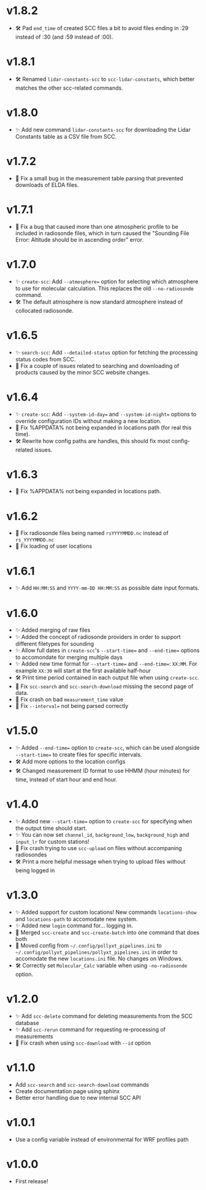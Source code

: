 # v1.8.2
- 🛠 Pad `end_time` of created SCC files a bit to avoid files ending in :29 instead of :30 (and :59 instead of :00).

# v1.8.1
- 🛠 Renamed `lidar-constants-scc` to `scc-lidar-constants`, which better matches the other scc-related commands.

# v1.8.0
- ✨ Add new command `lidar-constants-scc` for downloading the Lidar Constants table as a CSV file from SCC.

# v1.7.2
- 🐜 Fix a small bug in the measurement table parsing that prevented downloads of ELDA files.

# v1.7.1
- 🐜 Fix a bug that caused more than one atmospheric profile to be included in radiosonde files, which in turn caused the "Sounding File Error: Altitude should be in ascending order" error.

# v1.7.0
- ✨ `create-scc`: Add `--atmosphere=` option for selecting which atmosphere to use for molecular calculation. This replaces the old `--no-radiosonde` command.
- 🛠 The default atmosphere is now standard atmosphere instead of collocated radiosonde.

# v1.6.5
- ✨ `search-scc`: Add `--detailed-status` option for fetching the processing status codes from SCC.
- 🐜 Fix a couple of issues related to searching and downloading of products caused by the minor SCC website changes.

# v1.6.4
- ✨ `create-scc`: Add `--system-id-day=` and `--system-id-night=` options to override configuration IDs without making a new location.
- 🐜 Fix %APPDATA% not being expanded in locations path (for real this time).
- 🛠 Rewrite how config paths are handles, this should fix most config-related issues.

# v1.6.3
- 🐜 Fix %APPDATA% not being expanded in locations path.

# v1.6.2
- 🐜 Fix radiosonde files being named `rsYYYYMMDD.nc` instead of `rs_YYYYMMDD.nc`
- 🐜 Fix loading of user locations

# v1.6.1
- ✨ Add `HH:MM:SS` and `YYYY-mm-DD HH:MM:SS` as possible date input formats.

# v1.6.0
- ✨ Added merging of raw files
- ✨ Added the concept of radiosonde providers in order to support different filetypes for sounding
- ✨ Allow full dates in `create-scc`'s `--start-time=` and `--end-time=` options to accomondate for merging multiple days
- ✨ Added new time format for `--start-time=` and `--end-time=`: `XX:MM`. For example `XX:30` will start at the first available half-hour
- 🛠 Print time period contained in each output file when using `create-scc`.
- 🐜 Fix `scc-search` and `scc-search-download` missing the second page of data.
- 🐜 Fix crash on bad `measurement_time` value
- 🐜 Fix `--interval=` not being parsed correctly

# v1.5.0
- ✨ Added `--end-time=` option to `create-scc`, which can be used alongside `--start-time=` to create files for specific
  intervals.
- 🛠 Add more options to the location configs
- 🛠 Changed measurement ID format to use HHMM (hour minutes) for time, instead of start hour and end hour.

# v1.4.0
- ✨ Added new `--start-time=` option to `create-scc` for specifying when the output time should start.
- ✨ You can now set `channel_id`, `background_low`, `background_high` and `input_lr` for custom stations!
- 🐜 Fix crash trying to use `scc-upload` on files without accompaning radiosondes
- 🛠 Print a more helpful message when trying to upload files without being logged in

# v1.3.0
- ✨ Added support for custom locations! New commands `locations-show` and `locations-path` to accomodate new system.
- ✨ Added new `login` command for... logging in.
- 🚨 Merged `scc-create` and `scc-create-batch` into one command that does both
- 🚨 Moved config from `~/.config/pollyxt_pipelines.ini` to `~/.config/pollyxt_pipelines/pollyxt_pipelines.ini` in order
  to accomodate the new `locations.ini` file. No changes on Windows.
- 🛠 Correctly set `Molecular_Calc` variable when using `-no-radiosonde` option.

# v1.2.0
- ✨ Add `scc-delete` command for deleting measurements from the SCC database
- ✨ Add `scc-rerun` command for requesting re-processing of measurements
- 🐜 Fix crash when using `scc-download` with `--id` option

# v1.1.0
- Add `scc-search` and `scc-search-download` commands
- Create documentation page using sphinx
- Better error handling due to new internal SCC API

# v1.0.1
- Use a config variable instead of environmental for WRF profiles path

# v1.0.0
- First release!